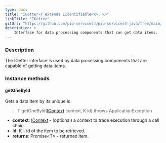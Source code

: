 ```yaml
---
type: docs
title: "IGetter<T extends IIdentifiable<K>, K>"
linkTitle: "IGetter"
gitUrl: "https://github.com/pip-services4/pip-services4-java/tree/main/pip-services4-persistence-java"
description: >
    Interface for data processing components that can get data items.
---
```


### Description

The IGetter interface is used by data processing components that are capable of getting data items.

### Instance methods

#### getOneById
Gets a data item by its unique id.

> T getOneById([IContext](../../../components/context/icontext) context, K id) throws ApplicationException

- **context**: [IContext](../../../components/context/icontext) - (optional) a context to trace execution through a call chain.
- **id**: K - id of the item to be retrieved.
- **returns**: Promise\<T\> - returned item.

